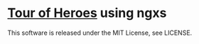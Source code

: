 # [Tour of Heroes](https://angular.jp/tutorial) using ngxs
This software is released under the MIT License, see LICENSE.
